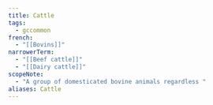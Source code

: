 ```yaml
---
title: Cattle
tags:
  - gccommon
french:
  - "[[Bovins]]"
narrowerTerm:
  - "[[Beef cattle]]"
  - "[[Dairy cattle]]"
scopeNote:
  - "A group of domesticated bovine animals regardless "
aliases: Cattle
---
```

